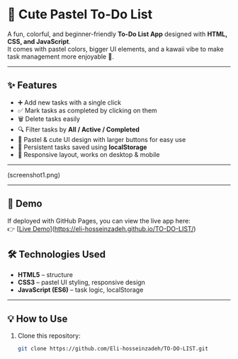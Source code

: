 # 🌸 Cute Pastel To-Do List

A fun, colorful, and beginner-friendly **To-Do List App** designed with **HTML, CSS, and JavaScript**.  
It comes with pastel colors, bigger UI elements, and a kawaii vibe to make task management more enjoyable 💖.  

---

## ✨ Features
- ➕ Add new tasks with a single click  
- ✅ Mark tasks as completed by clicking on them  
- 🗑️ Delete tasks easily  
- 🔍 Filter tasks by **All / Active / Completed**  
- 🎨 Pastel & cute UI design with larger buttons for easy use  
- 💾 Persistent tasks saved using **localStorage**  
- 🌙 Responsive layout, works on desktop & mobile  

---

(screenshot1.png)


---

## 🚀 Demo
If deployed with GitHub Pages, you can view the live app here:  
👉 [[Live Demo](https://eli-hosseinzadeh.github.io/TO-DO-LIST/)](https://eli-hosseinzadeh.github.io/TO-DO-LIST/)


## 🛠️ Technologies Used
- **HTML5** – structure  
- **CSS3** – pastel UI styling, responsive design  
- **JavaScript (ES6)** – task logic, localStorage  

---

## 💡 How to Use
1. Clone this repository:  
   ```bash
   git clone https://github.com/Eli-hosseinzadeh/TO-DO-LIST.git
